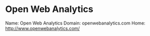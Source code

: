 
# Open Web Analytics

Name: Open Web Analytics
Domain: openwebanalytics.com
Home: http://www.openwebanalytics.com/

